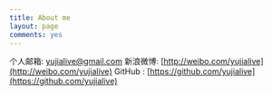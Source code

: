 ```yaml
---
title: About me
layout: page
comments: yes
---
```


个人邮箱: yujialive@gmail.com
新浪微博: [http://weibo.com/yujialive](http://weibo.com/yujialive)
GitHub : [https://github.com/yujialive](https://github.com/yujialive)